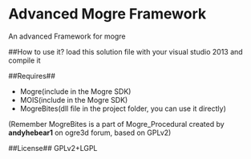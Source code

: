  Advanced Mogre Framework
=============
An advanced Framework for mogre

##How to use it?
load this solution file with your visual studio 2013 and compile it

##Requires##
* Mogre(include in the Mogre SDK)
* MOIS(include in the Mogre SDK)
* MogreBites(dll file in the project folder, you can use it directly)
<p>(Remember MogreBites is a part of Mogre_Procedural created by <b>andyhebear1</b> on ogre3d forum, based on GPLv2)

##License##
GPLv2+LGPL
